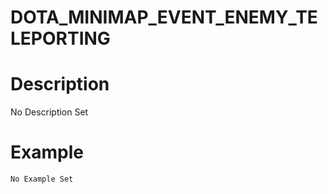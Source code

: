 # DOTA_MINIMAP_EVENT_ENEMY_TELEPORTING
# Description
No Description Set
# Example
```No Example Set```